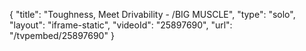 {
    "title": "Toughness, Meet Drivability - \/BIG MUSCLE",
    "type": "solo",
    "layout": "iframe-static",
    "videoId": "25897690",
    "url": "\/tvpembed\/25897690"
}